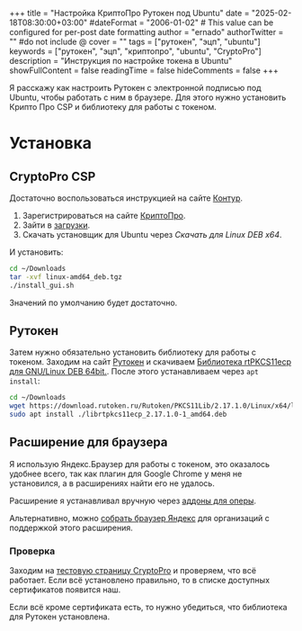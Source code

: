 +++
title = "Настройка КриптоПро Рутокен под Ubuntu"
date = "2025-02-18T08:30:00+03:00"
#dateFormat = "2006-01-02" # This value can be configured for per-post date formatting
author = "ernado"
authorTwitter = "" #do not include @
cover = ""
tags = ["рутокен", "эцп", "ubuntu"]
keywords = ["рутокен", "эцп", "криптопро", "ubuntu", "CryptoPro"]
description = "Инструкция по настройке токена в Ubuntu"
showFullContent = false
readingTime = false
hideComments = false
+++

Я расскажу как настроить Рутокен с электронной подписью под Ubuntu, чтобы работать с ним в браузере.
Для этого нужно установить Крипто Про CSP и библиотеку для работы с токеном.

# Установка

## CryptoPro CSP

Достаточно воспользоваться инструкцией на сайте [Контур][kontur-crypto].

1. Зарегистрироваться на сайте [КриптоПро][registration].
2. Зайти в [загрузки][downloads].
3. Скачать установщик для Ubuntu через _Скачать для Linux DEB x64_.

И установить:
```bash
cd ~/Downloads
tar -xvf linux-amd64_deb.tgz
./install_gui.sh
```

Значений по умолчанию будет достаточно.

[registration]: https://cryptopro.ru/user/register
[downloads]: https://cryptopro.ru/products/csp/downloads
[kontur-crypto]: https://support.kontur.ru/ca/38828-ustanovka_kriptopro_csp_na_ubuntu

## Рутокен

Затем нужно обязательно установить библиотеку для работы с токеном.
Заходим на сайт [Рутокен][rutoken] и скачиваем [Библиотека rtPKCS11ecp для GNU/Linux DEB 64bit.][rtpkcs11ecp].
После этого устанавливаем через `apt install`:

```bash
cd ~/Downloads
wget https://download.rutoken.ru/Rutoken/PKCS11Lib/2.17.1.0/Linux/x64/librtpkcs11ecp_2.17.1.0-1_amd64.deb
sudo apt install ./librtpkcs11ecp_2.17.1.0-1_amd64.deb
```

[rutoken]: https://www.rutoken.ru/support/download/pkcs/
[rtpkcs11ecp]: https://www.rutoken.ru/support/download/get/rtPKCS11-deb-x64.html

## Расширение для браузера

Я использую Яндекс.Браузер для работы с токеном, это оказалось удобнее всего, так как плагин для Google Chrome у
меня не установился, а в расширениях найти его не удалось.

Расширение я устанавливал вручную через [аддоны для оперы][opera-crypto-pro].

Альтернативно, можно [собрать браузер Яндекс][yandex-build] для организаций с поддержкой этого расширения.

[opera-crypto-pro]: https://addons.opera.com/en/extensions/details/cryptopro-extension-for-cades-browser-plug-in/
[yandex-build]: https://browser.yandex.ru/corp/build/a71eb434-ad93-4392-9dc5-450a33c093bc?banerid=6301000000&switch=1

### Проверка

Заходим на [тестовую страницу CryptoPro][cades-sample] и проверяем, что всё работает.
Если всё установлено правильно, то в списке доступных сертификатов появится наш.

Если всё кроме сертификата есть, то нужно убедиться, что библиотека для Рутокен установлена.

[cades-sample]: https://www.cryptopro.ru/sites/default/files/products/cades/demopage/cades_bes_sample.html
